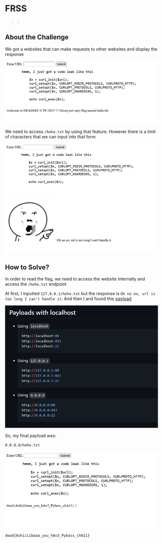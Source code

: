 # FRSS
> `-`

## About the Challenge
We got a websites that can make requests to other websites and display the response

![preview](images/preview.png)

We need to access `/hehe.txt` by using that feature. However there is a limit of characters that we can input into that form

![preview_2](images/preview_2.png)

## How to Solve?
In order to read the flag, we need to access the website internally and access the `/hehe.txt` endpoint

At first, I inputted `127.0.0.1/hehe.txt` but the response is `Oh no no, url is too long I can't handle it`. And then I and found this [payload](https://github.com/swisskyrepo/PayloadsAllTheThings/blob/master/Server%20Side%20Request%20Forgery/README.md)

![PayloadAllTheThings](images/PayloadAllTheThings.png)

So, my final payload was:
```
0.0.0.0/hehe.txt
```

![flag](images/flag.png)

```
dead{Ashiiiibaaa_you_hAv3_Pybass_chA11}
```